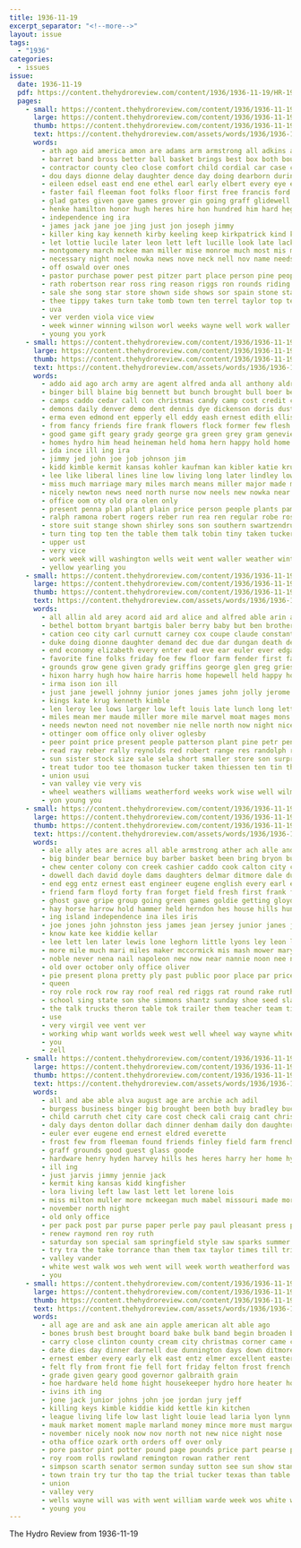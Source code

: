 ```yaml
---
title: 1936-11-19
excerpt_separator: "<!--more-->"
layout: issue
tags:
  - "1936"
categories:
  - issues
issue:
  date: 1936-11-19
  pdf: https://content.thehydroreview.com/content/1936/1936-11-19/HR-1936-11-19.pdf
  pages:
    - small: https://content.thehydroreview.com/content/1936/1936-11-19/small/HR-1936-11-19-01.jpg
      large: https://content.thehydroreview.com/content/1936/1936-11-19/large/HR-1936-11-19-01.jpg
      thumb: https://content.thehydroreview.com/content/1936/1936-11-19/thumbnails/HR-1936-11-19-01.jpg
      text: https://content.thehydroreview.com/assets/words/1936/1936-11-19/HR-1936-11-19-01.txt
      words:
        - ath ago aid america amon are adams arm armstrong all adkins and alley ann alva ade
        - barret band bross better ball basket brings best box both bouts back bobby barber busi bert bill board bethany beasley bridegroom brand bless bay brody betsy business byrum blaine boucher brought bal bank black bove barts bonus body bride been bound but ben beardsley boys bradley brady bring ber began baby bandy
        - contractor county cleo close comfort child cordial car case cant conte con coach crew can cording constable cattle creek courts church chief charles care come clinton cartwright collier comp crust court city crail comes curtis christine carver chin came college coffee class cosner
        - dou days dionne delay daughter dence day doing dearborn during deep dec dent delbert dean deer date dach duty double dull
        - eileen edsel east end ene ethel earl early elbert every eye enter ember ever
        - faster fail fleeman foot folks floor first free francis ford full fred few frame friends face fast felton filling found friday far feast famous from fund for foote friendly fore
        - glad gates given gave games grover gin going graff glidewell gregory genevieve general goes gay garvey greenfield gran good game goods
        - henke hamilton honor hugh heres hire hon hundred him hard heger hogan hess husband home her had held holiday hand hearing hour harlin harper harding hope handle hinton has hydro head how henry
        - independence ing ira
        - james jack jane joe jing just jon joseph jimmy
        - killer king kay kenneth kirby keeling keep kirkpatrick kind know kimble
        - let lottie lucile later leon lett left lucille look late lack living lightning legal ler lillie lam live lowell large long law lassi leonard lonesome last light life
        - montgomery march mckee man miller mise monroe much most mis music moore more model may match moser marriage made method mai miss monday men many money marian miles mansell must missouri morning mcanally matter members maybe might
        - necessary night noel nowka news nove neck nell nov name needs not november nurse now numbers near north newton new
        - off oswald over ones
        - pastor purchase power pest pitzer part place person pine people points pie present pleasant punch pete page phipps public payne phillips pruitt punches
        - rath robertson rear ross ring reason riggs ron rounds riding rex race roy roll rate rally road reno rum read raney
        - sale she song star store shown side shows sor spain stone standard surprise suits show sand spring six susannah standing saturday sutton ser sunday sing said sides steel station score space service second soon setter sam see scarth single strong session style special school stream seems short stock savage supper season small seven states simpson start smart scott still starring shirley set sirls spies son
        - thee tippy takes turn take tomb town ten terrel taylor top team talkington trail thalia thelma tindell the tugwell tie then than taken tail thing temple them
        - uva
        - ver verden viola vice view
        - week winner winning wilson worl weeks wayne well work waller went windows welcome walker wos wife will wilhite want was warrier window withers wells wake watson walts way wedding with ware west wamsley wil wheel while
        - young you york
    - small: https://content.thehydroreview.com/content/1936/1936-11-19/small/HR-1936-11-19-02.jpg
      large: https://content.thehydroreview.com/content/1936/1936-11-19/large/HR-1936-11-19-02.jpg
      thumb: https://content.thehydroreview.com/content/1936/1936-11-19/thumbnails/HR-1936-11-19-02.jpg
      text: https://content.thehydroreview.com/assets/words/1936/1936-11-19/HR-1936-11-19-02.txt
      words:
        - addo aid ago arch army are agent alfred anda all anthony aldrich autumn and able american arm age agnes amanda
        - binger bill blaine big bennett but bunch brought bull boer been bryson blair bassler better boice best burns box boys bertha bloom bring began below bin button
        - camps caddo cedar call con christmas candy camp cost credit can charles close colorado cox canning company cunningham county cobb cattle cora crail child cast come card comfort coats charlie churches canyon carter canton city
        - demons daily denver demo dent dennis dye dickenson doris dust draft dial done day dine dee dinner dietrich december daughters daughter director detter dooley
        - erma even edmond ent epperly ell eddy eash ernest edith ellis eileen edgar estella easy
        - from fancy friends fire frank flowers flock former few flesh folks farm famous fares favors fore frail fall floyd fred for fuel friday flower ford
        - good game gift geary grady george gra green grey gram genevieve gave gregg gold graff going graves gripe golden
        - homes hydro him head heineman held homa hern happy hold home high hung hope hamilton harry health hazard hanks henke hil hereford howard hume hugh hearing heal has herndon had her hidden hart hand homler hot
        - ida ince ill ing ira
        - jimmy jed john joe job johnson jim
        - kidd kimble kermit kansas kohler kaufman kan kibler katie krumm kitchen karl
        - lee like liberal lines line low living long later lindley lowell longer live left love last logan let leader
        - miss much marriage mary miles march means miller major made mens mee mus may mont method many members matter missouri more mis marjorie martin money marvin most
        - nicely newton news need north nurse now neels new nowka near navarre noon not noel neel night november
        - office oom oty old ora olen only
        - present penna plan plant plain price person people plants pam place pack press pie pic per pro plate pepper policy pitzer paul ping pain post president
        - ralph ramona robert rogers reber run rea ren regular robe roses real ress rich ruby red rote reveal
        - store suit stange shown shirley sons son southern swartzendruber small second stott such schools sund side shanks severo saturday special see suits spain states service soll stove sum smith six said sion song shutters say she seems sale sunday schoo supper sit standing school steady style staff salina sunda state selling
        - turn ting top ten the table them talk tobin tiny taken tucker times theo than texas take
        - upper ust
        - very vice
        - work week will washington wells weit went waller weather winter well with walk weatherford wire war wedding was wearing while want white wos whitchurch woodbine west
        - yellow yearling you
    - small: https://content.thehydroreview.com/content/1936/1936-11-19/small/HR-1936-11-19-03.jpg
      large: https://content.thehydroreview.com/content/1936/1936-11-19/large/HR-1936-11-19-03.jpg
      thumb: https://content.thehydroreview.com/content/1936/1936-11-19/thumbnails/HR-1936-11-19-03.jpg
      text: https://content.thehydroreview.com/assets/words/1936/1936-11-19/HR-1936-11-19-03.txt
      words:
        - all allin ald arey acord aid ard alice and alfred able arin are appleman asia ani austell august
        - bethel bottom bryant bartgis baler berry baby but ben brother body barrett boys box base blue bedford buy black bill business beck both bles behe back been
        - cation ceo city carl curnutt carney cox coupe claude constant caddo canyon came crust christeen cea come coda curtis clara comfort center coulter cable cedar clark clay cecil cope close care carnival cotton can car christmas corie
        - duke doing dionne daughter demand dec due dar dungan death denison doyle duncan director desire day den derry
        - end economy elizabeth every enter ead eve ear euler ever edgar edwards ell ene
        - favorite fine folks friday foe few floor farm fender first falls from felt for feld fay filling frame fern ford forward flowers
        - grounds grow gene given grady griffins george glen greg gries geneva goud glass goodwin gears
        - hixon harry hugh how haire harris home hopewell held happy hood hydro had hour her henry henke horse head heart huss howell hinton has hatfield hunt high homes
        - irma ison ion ill
        - just jane jewell johnny junior jones james john jolly jerome jack
        - kings kate krug kenneth kimble
        - len leroy lee lows larger low left louis late lunch long lett lately lloyd lanes league lorenzen leora lower last light less lewis lonesome lew lide lavell line lasswell
        - miles mean mer maude miller more mile marvel moat mages mons many marra morris moore magnolia miss money martha man made may master mission most martin mound margery murray
        - needs newton need not november nie nelle north now night nicely nov necessary new nola news ness
        - ottinger oom office only oliver oglesby
        - peer point price present people patterson plant pine petr pent picking paul port pay power pry paper past per pleasant
        - read ray reber rally reynolds red robert range res randolph riley roy russell ready raymond
        - sun sister stock size sale sela short smaller store son surprise sides sock spies soon sing sedan springs space service sass spare self station smooth shelton sewing scott sinner sharry season scheffer sells see school she selling sunday summerfield show speed seal steel sheffer smith start such standard shirley single strength sickles sunda saturday supper sons seda states small susannah
        - treat tudor too tee thomason tucker taken thiessen ten tin thomas tree till ton taff tom team toy them tha texas thirsk temple take tess trail tie tice talk thurs the tes
        - union usui
        - van valley vie very vis
        - wheel weathers williams weatherford weeks work wise well wilma withers wells wilson wood while week winter will wildman went willingham with was wit
        - yon young you
    - small: https://content.thehydroreview.com/content/1936/1936-11-19/small/HR-1936-11-19-04.jpg
      large: https://content.thehydroreview.com/content/1936/1936-11-19/large/HR-1936-11-19-04.jpg
      thumb: https://content.thehydroreview.com/content/1936/1936-11-19/thumbnails/HR-1936-11-19-04.jpg
      text: https://content.thehydroreview.com/assets/words/1936/1936-11-19/HR-1936-11-19-04.txt
      words:
        - ale ally ates are acres all able armstrong ather ach alle and allen
        - big binder bear bernice buy barber basket been bring bryon business baal ball black boucher brindle beatrice beasley box best both baby brown bills bell bonds browne bradley but blough boys bickell betty bank blue barnes boy banks boschert band better bud
        - chew center colony con creek cashier caddo cook calton city county cedar cookson clinton clair christine clerk carlyle close cash craft child cost comes comin credit condy choice christmas charles cattle check course can
        - dowell dach david doyle dams daughters delmar ditmore dale dunnington date doy death days day dein dickerson dinner due dear delvin dise deere
        - end egg entz ernest east engineer eugene english every earl even elk ethel essary edith ever excellent
        - friend farm floyd forty fran forget field fresh first frank fawn freshman frederick from fingers far farra fast folks friday famous fund for
        - ghost gave gripe group going green games goldie getting gloyd given gregg gene gay gift guess game grain glass good groves goodyear
        - hay horse harrow hold hammer held herndon hes house hills hundred head hydro hands hot harry harlin hamilton him her heger hopewell hove hens home high heineman harvey harmony hart heart has how hee homes horn herbert hogan
        - ing island independence ina iles iris
        - joe jones john johnston jess james jean jersey junior janes june johns
        - know kate kee kiddie kellar
        - lee lett len later lewis lone leghorn little lyons ley leon less love leona luella lane lora lou longer lunch lister lady lassiter last low
        - more mile much mari miles maker mccormick mis mash mower mary miller milk miss mare must members mill moore marie maxine montgomery man matt manner mae mar min mil monday mory mckee mol made matherly mine mcalester many mound
        - noble never nena nail napoleon new now near nannie noon nee nov news night north november note not
        - old over october only office oliver
        - pie present plona pretty ply past public poor place par price president peter pitzer park polite pride pen
        - queen
        - roy role rock row ray roof real red riggs rat round rake ruth reva
        - school sing state son she simmons shantz sunday shoe seed slagell smooth stephenson strong spain such smith sunda saturday sow smithey schantz selling sun stock supper sand shock stocks show scott stange sale see subject shine scotti sons simpson seno sales stutzman sophia snow south sell season shape sharp six skaggs switzer surplus
        - the talk trucks theron table tok trailer them teacher team tickel takes ted tough triplet tor till triplett truly thick thea take tray tenant tell trip try thomas
        - use
        - very virgil vee vent ver
        - working whip want worlds week west well wheel way wayne white work why weight weeks was wild with win will washington weatherford write wilda waller
        - you
        - zell
    - small: https://content.thehydroreview.com/content/1936/1936-11-19/small/HR-1936-11-19-05.jpg
      large: https://content.thehydroreview.com/content/1936/1936-11-19/large/HR-1936-11-19-05.jpg
      thumb: https://content.thehydroreview.com/content/1936/1936-11-19/thumbnails/HR-1936-11-19-05.jpg
      text: https://content.thehydroreview.com/assets/words/1936/1936-11-19/HR-1936-11-19-05.txt
      words:
        - all and abe able alva august age are archie ach adil
        - burgess business binger big brought been both buy bradley buckmaster beadle
        - child carruth chet city care cost check cali craig cant christmas clinton came crail cody can chance come cecil camp cordell cornelson change
        - daly days denton dollar dach dinner denham daily don daughter
        - euler ever eugene end ernest eldred everette
        - frost few from fleeman found friends finley field farm french first friday for
        - graff grounds good guest glass goode
        - hardware henry hyden harvey hills hes heres harry her home hydro hosey hinton hamlett has ham hens
        - ill ing
        - just jarvis jimmy jennie jack
        - kermit king kansas kidd kingfisher
        - lora living left law last lett let lorene lois
        - miss milton muller more mckeegan much mabel missouri made morning many murphy monday
        - november north night
        - old only office
        - per pack post par purse paper perle pay paul pleasant press part present points past
        - renew raymond ren roy ruth
        - saturday son special sam springfield style saw sparks summer summerfield student sit stockton sunday store smith see send sister som sunda sale sutton she springs
        - try tra the take torrance than them tax taylor times till trip town texas
        - valley vander
        - white west walk wos weh went will week worth weatherford was wells weeks work with
        - you
    - small: https://content.thehydroreview.com/content/1936/1936-11-19/small/HR-1936-11-19-06.jpg
      large: https://content.thehydroreview.com/content/1936/1936-11-19/large/HR-1936-11-19-06.jpg
      thumb: https://content.thehydroreview.com/content/1936/1936-11-19/thumbnails/HR-1936-11-19-06.jpg
      text: https://content.thehydroreview.com/assets/words/1936/1936-11-19/HR-1936-11-19-06.txt
      words:
        - all age are and ask ane ain apple american alt able ago
        - bones brush best brought board bake bulk band begin broaden been bone below bradley box brings boy big but bath bolder both base better bills
        - carry close clinton county cream city christmas corner came cost crosswhite cobb christian collins chair court cheese chose candi class canard call come church check count cane case
        - date dies day dinner darnell due dunnington days down ditmore demand darko dewey
        - ernest ember every early elk east entz elmer excellent eastern even eom
        - felt fly from front fie fell fort friday felton frost french foot first full fuel for friends far fresh
        - grade given geary good governor galbraith grain
        - hoe hardware held home hight housekeeper hydro hore heater houston has her holding hinton head had herb high hand house hart
        - ivins ith ing
        - jone jack junior johns john joe jordan jury jeff
        - killing keys kimble kiddie kidd kettle kin kitchen
        - league living life low last light louie lead laria lyon lynn leghorn large little lay lucille lucien
        - mauk market moment maple marland money mince more must marguerite mound miles milk miss members many most morning monday may made
        - november nicely nook now nov north not new nice night nose
        - otha office ozark orth orders off over only
        - pore pastor pint potter pound page pounds price part pearse present poer power per phillips pies perle pump paul paso peoples pick pie plant
        - roy room rolls rowland remington rowan rather rent
        - simpson scarth senator sermon sunday sutton see sun show standard subject stove stoves sellars seven sit short smith standing sunda session skill study service say supper star sey sale she school saturday size small stange suite sat stead special said
        - town train try tur tho tap the trial tucker texas than table them ten too trust taken
        - union
        - valley very
        - wells wayne will was with went william warde week wos white willingham warren weeks way wall while work water
        - young you
---
```


The Hydro Review from 1936-11-19

<!--more-->

